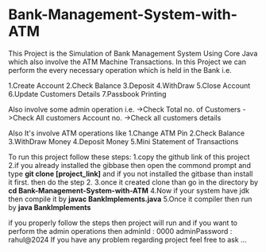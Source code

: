 # Bank-Management-System-with-ATM

This Project is the Simulation of Bank Management System Using Core Java which also involve the ATM Machine Transactions.
In this Project we can perform the every necessary operation which is held in the Bank i.e.

1.Create Account
2.Check Balance
3.Deposit
4.WithDraw
5.Close Account
6.Update Customers Details
7.Passbook Printing

Also involve some admin operation i.e.
->Check Total no. of Customers
->Check All customers Account no.
->Check all customers details

Also It's involve ATM operations like
1.Change ATM Pin
2.Check Balance
3.WithDraw Money
4.Deposit Money
5.Mini Statement of Transactions

To run this project follow these steps:
1.copy the github link of this project
2.if you already installed the gibbase then open the commond prompt and type 
**git clone [project_link]**
and if you not installed the gitbase than install it first. then do the step 2.
3.once it created clone than go in the directory by 
**cd Bank-Management-System-with-ATM**
4.Now if your system have jdk then compile it by
**javac BankImplements.java**
5.Once it compiler then run by
**java BankImplements**

if you properly follow the steps then project will run and if you want to perform the admin operations then
adminId : 0000
adminPassword : rahul@2024
If you have any problem regarding project feel free to ask ...
